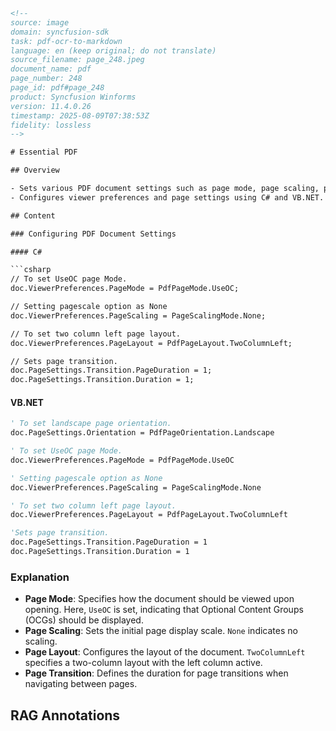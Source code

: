 ```html
<!-- 
source: image
domain: syncfusion-sdk
task: pdf-ocr-to-markdown
language: en (keep original; do not translate)
source_filename: page_248.jpeg
document_name: pdf
page_number: 248
page_id: pdf#page_248
product: Syncfusion Winforms
version: 11.4.0.26
timestamp: 2025-08-09T07:38:53Z
fidelity: lossless
-->

# Essential PDF

## Overview

- Sets various PDF document settings such as page mode, page scaling, page layout, orientation, and page transitions.
- Configures viewer preferences and page settings using C# and VB.NET.

## Content

### Configuring PDF Document Settings

#### C#

```csharp
// To set UseOC page Mode.
doc.ViewerPreferences.PageMode = PdfPageMode.UseOC;

// Setting pagescale option as None
doc.ViewerPreferences.PageScaling = PageScalingMode.None;

// To set two column left page layout.
doc.ViewerPreferences.PageLayout = PdfPageLayout.TwoColumnLeft;

// Sets page transition.
doc.PageSettings.Transition.PageDuration = 1;
doc.PageSettings.Transition.Duration = 1;
```

#### VB.NET

```vb
' To set landscape page orientation.
doc.PageSettings.Orientation = PdfPageOrientation.Landscape

' To set UseOC page Mode.
doc.ViewerPreferences.PageMode = PdfPageMode.UseOC

' Setting pagescale option as None
doc.ViewerPreferences.PageScaling = PageScalingMode.None

' To set two column left page layout.
doc.ViewerPreferences.PageLayout = PdfPageLayout.TwoColumnLeft

'Sets page transition.
doc.PageSettings.Transition.PageDuration = 1
doc.PageSettings.Transition.Duration = 1
```

### Explanation

- **Page Mode**: Specifies how the document should be viewed upon opening. Here, `UseOC` is set, indicating that Optional Content Groups (OCGs) should be displayed.
- **Page Scaling**: Sets the initial page display scale. `None` indicates no scaling.
- **Page Layout**: Configures the layout of the document. `TwoColumnLeft` specifies a two-column layout with the left column active.
- **Page Transition**: Defines the duration for page transitions when navigating between pages.

## RAG Annotations

<!-- tags: [pdf, document settings, viewer preferences, page scaling, page layout, page transitions, C#, VB.NET] keywords: [PdfPageMode, PageScalingMode, PdfPageLayout, PageSettings, Transition, page duration, Syncfusion Winforms] -->
```